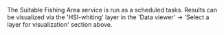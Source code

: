 The Suitable Fishing Area service is run as a scheduled tasks. Results can be visualized via the 'HSI-whiting' layer in the 'Data viewer' → 'Select a layer for visualization' section above.
